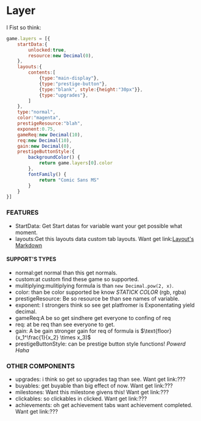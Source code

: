# Layer
I Fist so think:
```js
game.layers = [{
    startData:{
        unlocked:true,
        resource:new Decimal(0),
    },
    layouts:{
        contents:[
            {type:"main-display"},
            {type:"prestige-button"},
            {type:"blank", style:{height:"30px"}},
            {type:"upgrades"},
        ]
    },
    type:"normal",
    color:"magenta",
    prestigeResource:"blah",
    exponent:0.75,
    gameReq:new Decimal(10),
    req:new Decimal(10),
    gain:new Decimal(0),
    prestigeButtonStyle:{
        backgroundColor() {
            return game.layers[0].color
        },
        fontFamily() {
            return "Comic Sans MS"
        }
    }
}]
```
### FEATURES
- StartData: Get Start datas for variable want your get possible what moment.
- layouts:Get this layouts data custom tab layouts. Want get link:[Layout's Markdown](layouts.md)
#### SUPPORT'S TYPES
- normal:get normal than this get normals.
- custom:at custom find these game so supported.
- mulitiplying:mulitiplying formula is than `new Decimal.pow(2, x)`.
- color: than be color supported be know _STATICK COLOR_ (rgb, rgba)
- prestigeResource: Be so resource be than see names of variable.
- exponent: I strongers think so see get platfromer is Exponentating yield decimal.
- gameReq:A be so get sindhere get everyone to confing of req
- req: at be req than see everyone to get.
- gain: A be gain stronger gain for req of formula is $\text{floor}(x_1^\frac{1}{x_2} \times x_3)$
- prestigeButtonStyle: can be prestige button style functions! *Powerd Haha*
### OTHER COMPONENTS
- upgrades: i think so get so upgrades tag than see. Want get link:???
- buyables: get buyable than big effect of now. Want get link:???
- milestones: Want this milestone givens this! Want get link:???
- clickables: so clickables in clicked. Want get link:???
- achievements: oh get achievement tabs want achievement completed. Want get link:???